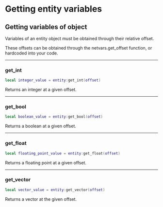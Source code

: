 # Getting entity variables

## Getting variables of object

Variables of an entity object must be obtained through their relative offset.

These offsets can be obtained through the netvars.get\_offset function, or hardcoded into your code.

***

### get\_int

```lua
local integer_value = entity:get_int(offset)
```

Returns an integer at a given offset.

***

### get\_bool

```lua
local boolean_value = entity:get_bool(offset)
```

Returns a boolean at a given offset.

***

### get\_float

```lua
local floating_point_value = entity:get_float(offset)
```

Returns a floating point at a given offset.

***

### get\_vector

```lua
local vector_value = entity:get_vector(offset)
```

Returns a vector at the given offset.

